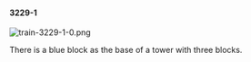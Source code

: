 #### 3229-1
![train-3229-1-0.png](https://github.com/lil-lab/nlvr/raw/master/nlvr/train/images/1/train-3229-1-0.png "train-3229-1-0.png")

There is a blue block as the base of a tower with three blocks.